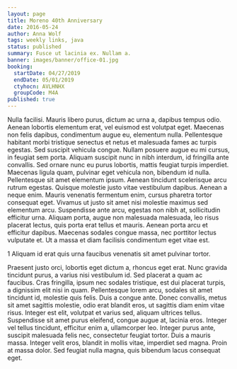 ```yaml
---
layout: page
title: Moreno 40th Anniversary
date: 2016-05-24
author: Anna Wolf
tags: weekly links, java
status: published
summary: Fusce ut lacinia ex. Nullam a.
banner: images/banner/office-01.jpg
booking:
  startDate: 04/27/2019
  endDate: 05/01/2019
  ctyhocn: AVLHNHX
  groupCode: M4A
published: true
---
```

Nulla facilisi. Mauris libero purus, dictum ac urna a, dapibus tempus odio. Aenean lobortis elementum erat, vel euismod est volutpat eget. Maecenas non felis dapibus, condimentum augue eu, elementum nulla. Pellentesque habitant morbi tristique senectus et netus et malesuada fames ac turpis egestas. Sed suscipit vehicula congue. Nullam posuere augue eu mi cursus, in feugiat sem porta. Aliquam suscipit nunc in nibh interdum, id fringilla ante convallis. Sed ornare nunc eu purus lobortis, mattis feugiat turpis imperdiet.
Maecenas ligula quam, pulvinar eget vehicula non, bibendum id nulla. Pellentesque sit amet elementum ipsum. Aenean tincidunt scelerisque arcu rutrum egestas. Quisque molestie justo vitae vestibulum dapibus. Aenean a neque enim. Mauris venenatis fermentum enim, cursus pharetra tortor consequat eget. Vivamus ut justo sit amet nisi molestie maximus sed elementum arcu. Suspendisse ante arcu, egestas non nibh at, sollicitudin efficitur urna. Aliquam porta, augue non malesuada malesuada, leo risus placerat lectus, quis porta erat tellus et mauris. Aenean porta arcu et efficitur dapibus. Maecenas sodales congue massa, nec porttitor lectus vulputate et. Ut a massa et diam facilisis condimentum eget vitae est.

1 Aliquam id erat quis urna faucibus venenatis sit amet pulvinar tortor.

Praesent justo orci, lobortis eget dictum a, rhoncus eget erat. Nunc gravida tincidunt purus, a varius nisi vestibulum id. Sed placerat a quam ac faucibus. Cras fringilla, ipsum nec sodales tristique, est dui placerat turpis, a dignissim elit nisi in quam. Pellentesque lorem arcu, sodales sit amet tincidunt id, molestie quis felis. Duis a congue ante. Donec convallis, metus sit amet sagittis molestie, odio erat blandit eros, ut sagittis diam enim vitae risus. Integer est elit, volutpat et varius sed, aliquam ultrices tellus. Suspendisse sit amet purus eleifend, congue augue at, lacinia eros. Integer vel tellus tincidunt, efficitur enim a, ullamcorper leo. Integer purus ante, suscipit malesuada felis nec, consectetur feugiat tortor. Duis a mauris massa. Integer velit eros, blandit in mollis vitae, imperdiet sed magna. Proin at massa dolor. Sed feugiat nulla magna, quis bibendum lacus consequat eget.
